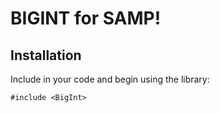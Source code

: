 # BIGINT for SAMP!

## Installation

Include in your code and begin using the library:

```pawn
#include <BigInt>
```
